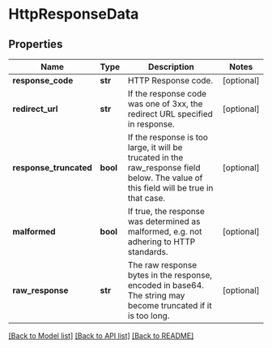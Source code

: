 # HttpResponseData

## Properties
Name | Type | Description | Notes
------------ | ------------- | ------------- | -------------
**response_code** | **str** | HTTP Response code. | [optional] 
**redirect_url** | **str** | If the response code was one of 3xx, the redirect URL specified in response. | [optional] 
**response_truncated** | **bool** | If the response is too large, it will be trucated in the raw_response field below. The value of this field will be true in that case.  | [optional] 
**malformed** | **bool** | If true, the response was determined as malformed, e.g. not adhering to HTTP standards. | [optional] 
**raw_response** | **str** | The raw response bytes in the response, encoded in base64. The string may become truncated if it is too long. | [optional] 

[[Back to Model list]](../README.md#documentation-for-models) [[Back to API list]](../README.md#documentation-for-api-endpoints) [[Back to README]](../README.md)


